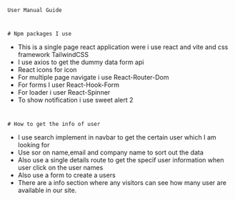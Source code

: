     User Manual Guide

#

    # Npm packages I use

- This is a single page react application were i use react and vite and css framework TailwindCSS
- I use axios to get the dummy data form api
- React icons for icon
- For multiple page navigate i use React-Router-Dom
- For forms I user React-Hook-Form
- For loader i user React-Spinner
- To show notification i use sweet alert 2

#

    # How to get the info of user

- I use search implement in navbar to get the certain user which I am looking for
- Use sor on name,email and company name to sort out the data
- Also use a single details route to get the specif user information when user click on the user names
- Also use a form to create a users
- There are a info section where any visitors can see how many user are available in our site.
